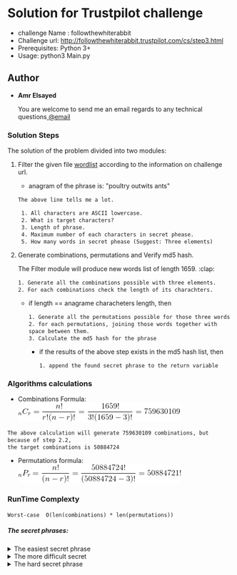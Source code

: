 # Solution for Trustpilot challenge <followthewhiterabbit>
* challenge Name : followthewhiterabbit
* Challenge url: http://followthewhiterabbit.trustpilot.com/cs/step3.html
* Prerequisites: Python 3+
* Usage: python3 Main.py

## Author

* **Amr Elsayed** <p>You are welcome to send me an email regards to any technical questions<a href="mailto:<a href='mailto:amr.elsayed.dk@gmail.com'>amr.elsayed.dk@gmail.com</a>"> @email</a></p>


### Solution Steps
The solution of the problem divided into two modules:

1. Filter the given file [wordlist](https://github.com/Amr116/chllanges/Trustpilot) according to the information on challenge url.
	- anagram of the phrase is: "poultry outwits ants"
	```
	The above line tells me a lot.
	```
		1. All characters are ASCII lowercase.
		2. What is target characters?
		3. Length of phrase.
		4. Maximum number of each characters in secret phease.
		5. How many words in secret phease (Suggest: Three elements)


2. Generate combinations, permutations and Verify md5 hash.
	<p>The Filter module will produce new words list of length 1659. :clap: </p>

	```
	1. Generate all the combinations possible with three elements.
	2. For each combinations check the length of its charachters.
	```
	* if length == anagrame characheters length, then
		
		```
		1. Generate all the permutations possible for those three words
		2. for each permutations, joining those words together with space between them.
		3. Calculate the md5 hash for the phrase
		```
		* if the results of the above step exists in the md5 hash list, then
			```
			1. append the found secret phrase to the return variable
			```

### Algorithms calculations
* Combinations Formula: ![picture alt](https://github.com/Amr116/challenges/blob/master/Assets/CodeCogsEqn.gif)
```
The above calculation will generate 759630109 combinations, but because of step 2.2,
the target combinations is 50884724
```
* Permutations formula: ![picture alt](https://github.com/Amr116/challenges/blob/master/Assets/CodeCogsEqnP.gif)

### RunTime Complexty
```
Worst-case  O(len(combinations) * len(permutations))
```

##### The secret phrases:

<details>
	<summary>The easiest secret phrase</summary>
	<p style="color:red;">printout stout yawls</p>
</details>
<details>
	<summary>The more difficult secret</summary>
	<p>ty outlaws printouts</p>
</details>
<details>
	<summary>The hard secret phrase</summary>
	<p>I will not tell you.! First Solve it and then you are welcome to check it with me.</p>
</details>